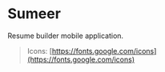 # Sumeer

Resume builder mobile application.

> Icons: [https://fonts.google.com/icons](https://fonts.google.com/icons)